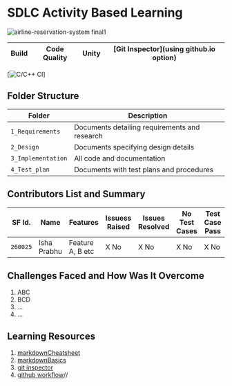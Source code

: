 # SDLC Activity Based Learning

![airline-reservation-system final1](https://user-images.githubusercontent.com/67497698/114267685-c59a8f00-9a1a-11eb-9fd3-a21bff955fd8.jpg)


Build | Code Quality | Unity | [Git Inspector](using github.io option)
|---------|--------------|-----------|------------------
[![C/C++ CI](https://github.com/IshaPrabhu-260025/MiniProject-C/actions/workflows/c-build.yml/badge.svg)] 



## Folder Structure
Folder             | Description
-------------------| -----------------------------------------
`1_Requirements`   | Documents detailing requirements and research
`2_Design`         | Documents specifying design details
`3_Implementation` | All code and documentation
`4_Test_plan`      | Documents with test plans and procedures

## Contributors List and Summary

SF Id. |  Name   |    Features    | Issuess Raised |Issues Resolved|No Test Cases|Test Case Pass
-------|---------|----------------|----------------|---------------|-------------|--------------
`260025` | Isha Prabhu  | Feature A, B etc    | X No     | X No   |X No   |X No     
   

## Challenges Faced and How Was It Overcome

1. ABC
2. BCD
3. ...
4. ...

## Learning Resources
1. [markdownCheatsheet](https://github.com/adam-p/markdown-here/wiki/Markdown-Cheatsheet)
2. [markdownBasics](https://guides.github.com/features/mastering-markdown/)
3. [git inspector](https://github.com/ejwa/gitinspector.git)
4. [github workflow](https://docs.github.com/en/actions/learn-github-action)//

